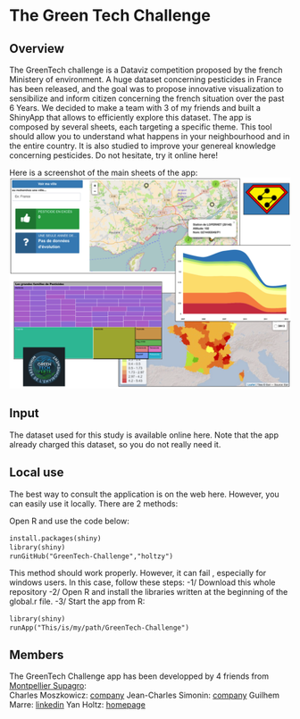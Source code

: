    The Green Tech Challenge
===================


Overview
--------
The GreenTech challenge is a Dataviz competition proposed by the french Ministery of environment. A huge dataset concerning pesticides in France has been released, and the goal was to propose innovative visualization to sensibilize and inform citizen concerning the french situation over the past 6 Years.
We decided to make a team with 3 of my friends and built a ShinyApp that allows to efficiently explore this dataset. The app is composed by several sheets, each targeting a specific theme. This tool should allow you to understand what happens in your neighbourhood and in the entire country. It is also studied to improve your genereal knowledge concerning pesticides.
Do not hesitate, try it online here!

Here is a screenshot of the main sheets of the app:
![fig1](www/ScreenShot_GreenTech.png)


Input
--------
The dataset used for this study is available online here. Note that the app already charged this dataset, so you do not really need it.


Local use
--------
The best way to consult the application is on the web here. However, you can easily use it locally. There are 2 methods:

Open R and use the code below:
```
install.packages(shiny)
library(shiny)
runGitHub("GreenTech-Challenge","holtzy")
```

This method should work properly. However, it can fail , especially for windows users. In this case, follow these steps:
-1/ Download this whole repository
-2/ Open R and install the libraries written at the beginning of the global.r file.
-3/ Start the app from R:
```
library(shiny)
runApp("This/is/my/path/GreenTech-Challenge")
```


Members
--------
The GreenTech Challenge app has been developped by 4 friends from [Montpellier Supagro](www.supagro.fr/):  
Charles Moszkowicz: [company](http://eneo.fr/fr/contact/) 
Jean-Charles Simonin: [company](http://eneo.fr/fr/contact/) 
Guilhem Marre: [linkedin](https://www.linkedin.com/in/guilhem-marre-42132b28) 
Yan Holtz: [homepage](https://holtzyan.wordpress.com/)  
  









